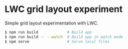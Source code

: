 # LWC grid layout experiment

Simple grid layout experimentation with LWC.

```sh
$ npm run build             # Build app
$ npm run build -- --watch  # Build app in watch mode
$ npm serve                 # Serve local files 
```